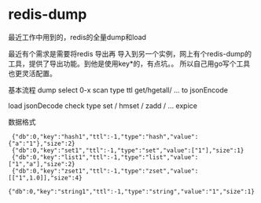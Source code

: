 # redis-dump
最近工作中用到的，redis的全量dump和load

最近有个需求是需要将redis 导出再 导入到另一个实例，网上有个redis-dump的工具，提供了导出功能。到他是使用key*的，有点坑。。
所以自己用go写个工具也更灵活配置。

基本流程
dump
   select 0-x
   scan
   type
   ttl
   get/hgetall/ ...
   to jsonEncode

load
   jsonDecode
   check type
   set / hmset / zadd / ...
   expice

数据格式
```
 {"db":0,"key":"hash1","ttl":-1,"type":"hash","value":{"a":"1"},"size":2}
 {"db":0,"key":"set1","ttl":-1,"type":"set","value":["1"],"size":1}
 {"db":0,"key":"list1","ttl":-1,"type":"list","value":["1","a"],"size":2}
 {"db":0,"key":"zset1","ttl":-1,"type":"zset","value":[["1",1.0]],"size":4}
 {"db":0,"key":"string1","ttl":-1,"type":"string","value":"1","size":1}
```
